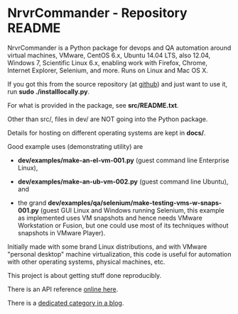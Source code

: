 # NrvrCommander - Repository README

NrvrCommander is a Python package for devops and QA automation around
virtual machines, VMware, CentOS 6.x, Ubuntu 14.04 LTS, also 12.04,
Windows 7, Scientific Linux 6.x,
enabling work with Firefox, Chrome, Internet Explorer, Selenium, and more.
Runs on Linux and Mac OS X.

If you got this from the source repository
(at [github](https://github.com/srguiwiz/nrvr-commander))
and just want to use it, run **sudo ./installlocally.py**.

For what is provided in the package, see **src/README.txt**.

Other than src/, files in dev/ are NOT going into the Python package.

Details for hosting on different operating systems are kept in **docs/**.

Good example uses (demonstrating utility) are

- **dev/examples/make-an-el-vm-001.py** (guest command line Enterprise Linux),

- **dev/examples/make-an-ub-vm-002.py** (guest command line Ubuntu), and

- the grand **dev/examples/qa/selenium/make-testing-vms-w-snaps-001.py**
(guest GUI Linux and Windows running Selenium, this example as implemented
uses VM snapshots and hence needs VMware Workstation or Fusion, but one
could use most of its techniques without snapshots in VMware Player).

Initially made with some brand Linux distributions, and
with VMware "personal desktop" machine virtualization,
this code is useful for automation with other operating systems,
physical machines, etc.

This project is about getting stuff done reproducibly.

There is an API reference
[online here](http://srguiwiz.github.io/nrvr-commander/docs/api/).

There is a
[dedicated category in a blog](http://leosbog.nrvr.com/category/nrvrcommander/).
